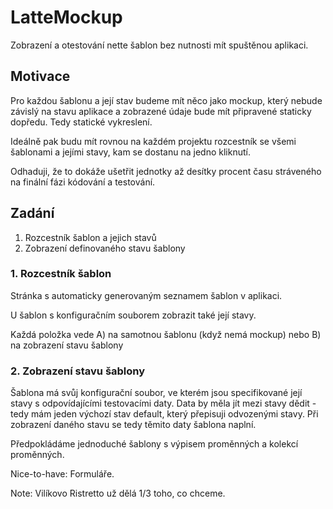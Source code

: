 LatteMockup
===========

Zobrazení a otestování nette šablon bez nutnosti mít spuštěnou aplikaci.

## Motivace

Pro každou šablonu a její stav budeme mít něco jako mockup, který nebude závislý na stavu aplikace a zobrazené údaje bude mít připravené staticky dopředu. Tedy statické vykreslení.

Ideálně pak budu mít rovnou na každém projektu rozcestník se všemi šablonami a jejími stavy, kam se dostanu na jedno kliknutí.

Odhaduji, že to dokáže ušetřit jednotky až desítky procent času stráveného na finální fázi kódování a testování.

## Zadání

1. Rozcestník šablon a jejich stavů
2. Zobrazení definovaného stavu šablony

### 1. Rozcestník šablon

Stránka s automaticky generovaným seznamem šablon v aplikaci.

U šablon s konfiguračním souborem zobrazit také její stavy. 

Každá položka vede A) na samotnou šablonu (když nemá mockup) nebo B) na zobrazení stavu šablony

### 2. Zobrazení stavu šablony

Šablona má svůj konfigurační soubor, ve kterém jsou specifikované její stavy s odpovídajícími testovacími daty. Data by měla jít mezi stavy dědit - tedy mám jeden výchozí stav default, který přepisuji odvozenými stavy.
Při zobrazení daného stavu se tedy těmito daty šablona naplní.

Předpokládáme jednoduché šablony s výpisem proměnných a kolekcí proměnných.

Nice-to-have: Formuláře.

Note: Vilíkovo Ristretto už dělá 1/3 toho, co chceme.
